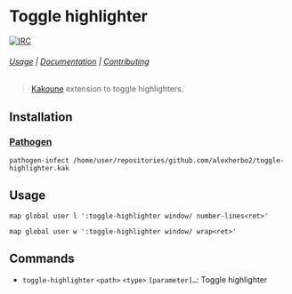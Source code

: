 # Toggle highlighter

[![IRC][IRC Badge]][IRC]

###### [Usage](#usage) | [Documentation](#commands) | [Contributing](CONTRIBUTING)

> [Kakoune] extension to toggle highlighters.

## Installation

### [Pathogen]

``` kak
pathogen-infect /home/user/repositories/github.com/alexherbo2/toggle-highlighter.kak
```

## Usage

``` kak
map global user l ':toggle-highlighter window/ number-lines<ret>'
```

``` kak
map global user w ':toggle-highlighter window/ wrap<ret>'
```

## Commands

- `toggle-highlighter` `<path>` `<type>` `[parameter]…`: Toggle highlighter

[Kakoune]: https://kakoune.org
[IRC]: https://webchat.freenode.net/#kakoune
[IRC Badge]: https://img.shields.io/badge/IRC-%23kakoune-blue.svg
[Pathogen]: https://github.com/alexherbo2/pathogen.kak

